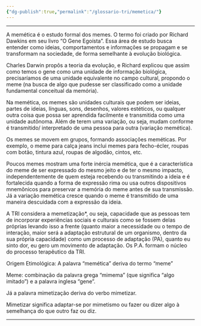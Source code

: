 ```yaml
---
{"dg-publish":true,"permalink":"/glossario-tri/memetica/"}
---
```


---

A memética é o estudo formal dos memes. O termo foi criado por Richard Dawkins em seu livro “O Gene Egoísta”. Essa área de estudo busca entender como ideias, comportamentos e informações se propagam e se transformam na sociedade, de forma semelhante à evolução biológica.

Charles Darwin propôs a teoria da evolução, e Richard explicou que assim como temos o gene como uma unidade de informação biológica, precisaríamos de uma unidade equivalente no campo cultural, propondo o meme (na busca de algo que pudesse ser classificado como a unidade fundamental conceitual da memória).

Na memética, os memes são unidades culturais que podem ser ideias, partes de ideias, línguas, sons, desenhos, valores estéticos, ou qualquer outra coisa que possa ser aprendida facilmente e transmitida como uma unidade autônoma. Além de terem uma variação, ou seja, mudam conforme é transmitido/ interpretado de uma pessoa para outra (variação memética).

Os memes se movem em grupos, formando associações meméticas. Por exemplo, o meme para calça jeans inclui memes para fecho-écler, roupas com botão, tintura azul, roupas de algodão, cintos, etc. 

Poucos memes mostram uma forte inércia memética, que é a característica do meme de ser expressado do mesmo jeito e de ter o mesmo impacto, independentemente de quem esteja recebendo ou transmitindo a ideia e é fortalecida quando a forma de expressão rima ou usa outros dispositivos mnemônicos para preservar a memória do meme antes de sua transmissão. Já a variação memética cresce quando o meme é transmitido de uma maneira descuidada com a expressão da ideia.

A TRI considera a memetização*, ou seja, capacidade que as pessoas tem de incorporar experiências sociais e culturais como se fossem delas próprias levando isso a frente (quanto maior a necessidade ou o tempo de interação, maior será a adaptação estrutural de um organismo, dentro da sua própria capacidade) como um processo de adaptação (PA), quanto eu sinto dor, eu gero um movimento de adaptação.  Os P.A. formam o núcleo do processo terapêutico da TRI.
 
Origem Etimológica:   A palavra “memética” deriva do termo “meme”        

Meme: combinação da palavra grega “mimema” (que significa “algo imitado”) e a palavra inglesa “gene”.

Já a palavra mimetização deriva do verbo mimetizar.

Mimetizar significa adaptar-se por mimetismo ou fazer ou dizer algo à semelhança do que outro faz ou diz.



----



